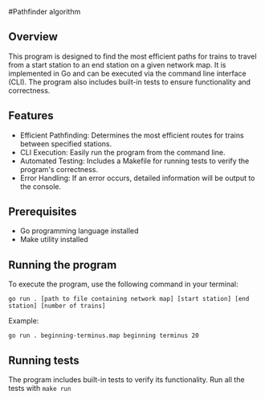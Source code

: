 #Pathfinder algorithm

## Overview

This program is designed to find the most efficient paths for trains to travel from a start station to an end station on a given network map. It is implemented in Go and can be executed via the command line interface (CLI). The program also includes built-in tests to ensure functionality and correctness.

## Features

- Efficient Pathfinding: Determines the most efficient routes for trains between specified stations.
- CLI Execution: Easily run the program from the command line.
- Automated Testing: Includes a Makefile for running tests to verify the program's correctness.
- Error Handling: If an error occurs, detailed information will be output to the console.

## Prerequisites

- Go programming language installed
- Make utility installed

## Running the program

To execute the program, use the following command in your terminal:

```go run . [path to file containing network map] [start station] [end station] [number of trains]```

Example:

```go run . beginning-terminus.map beginning terminus 20```

## Running tests

The program includes built-in tests to verify its functionality.
Run all the tests with ```make run```
